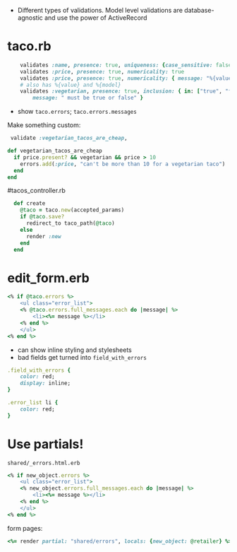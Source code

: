 - Different types of validations.  Model level validations are database-agnostic and use the power of ActiveRecord

# taco.rb
```rb
    validates :name, presence: true, uniqueness: {case_sensitive: false}
    validates :price, presence: true, numericality: true
    validates :price, presence: true, numericality: { message: "%{value} seems wrong" }
    # also has %{value} and %{model}
    validates :vegetarian, presence: true, inclusion: { in: ["true", "false"],
        message: " must be true or false" }

```
  - show `taco.errors`; `taco.errors.messages`

  Make something custom: 
  ```rb
   validate :vegetarian_tacos_are_cheap,
 
  def vegetarian_tacos_are_cheap
    if price.present? && vegetarian && price > 10
      errors.add(:price, "can't be more than 10 for a vegetarian taco")
    end
  end
  ```

#tacos_controller.rb
```rb
  def create
    @taco = taco.new(accepted_params)
    if @taco.save?
      redirect_to taco_path(@taco)
    else
      render :new
    end
  end
```

# edit_form.erb

```rb
<% if @taco.errors %>
    <ul class="error_list">
    <% @taco.errors.full_messages.each do |message| %>
        <li><%= message %></li>
    <% end %>
    </ul>
<% end %>
```

  - can show inline styling and stylesheets
  - bad fields get turned into `field_with_errors`

```rb
.field_with_errors {
    color: red;
    display: inline;
}

.error_list li {
    color: red;
}
```



# Use partials!

`shared/_errors.html.erb`
```rb
<% if new_object.errors %>
    <ul class="error_list">
    <% new_object.errors.full_messages.each do |message| %>
        <li><%= message %></li>
    <% end %>
    </ul>
<% end %>
```

form pages:
```rb
<%= render partial: "shared/errors", locals: {new_object: @retailer} %>
```
